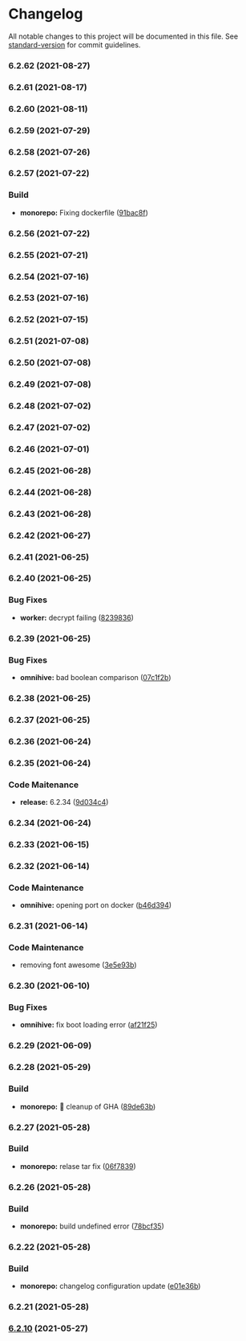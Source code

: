 # Changelog

All notable changes to this project will be documented in this file. See [standard-version](https://github.com/conventional-changelog/standard-version) for commit guidelines.

### 6.2.62 (2021-08-27)

### 6.2.61 (2021-08-17)

### 6.2.60 (2021-08-11)

### 6.2.59 (2021-07-29)

### 6.2.58 (2021-07-26)

### 6.2.57 (2021-07-22)


### Build

* **monorepo:** Fixing dockerfile ([91bac8f](https://github.com/WithOneVisionTechnologies/omnihive/commit/91bac8feebda573778d61101d5b2d154bd89f9b1))

### 6.2.56 (2021-07-22)

### 6.2.55 (2021-07-21)

### 6.2.54 (2021-07-16)

### 6.2.53 (2021-07-16)

### 6.2.52 (2021-07-15)

### 6.2.51 (2021-07-08)

### 6.2.50 (2021-07-08)

### 6.2.49 (2021-07-08)

### 6.2.48 (2021-07-02)

### 6.2.47 (2021-07-02)

### 6.2.46 (2021-07-01)

### 6.2.45 (2021-06-28)

### 6.2.44 (2021-06-28)

### 6.2.43 (2021-06-28)

### 6.2.42 (2021-06-27)

### 6.2.41 (2021-06-25)

### 6.2.40 (2021-06-25)


### Bug Fixes

* **worker:** decrypt failing ([8239836](https://github.com/WithOneVisionTechnologies/omnihive/commit/82398366d5b7f01da98a55dc4ddb7afa901cbb5e))

### 6.2.39 (2021-06-25)


### Bug Fixes

* **omnihive:** bad boolean comparison ([07c1f2b](https://github.com/WithOneVisionTechnologies/omnihive/commit/07c1f2bcf3761ce361f1d4c831a3788822c0d540))

### 6.2.38 (2021-06-25)

### 6.2.37 (2021-06-25)

### 6.2.36 (2021-06-24)

### 6.2.35 (2021-06-24)


### Code Maitenance

* **release:** 6.2.34 ([9d034c4](https://github.com/WithOneVisionTechnologies/omnihive/commit/9d034c47eff04e5ccd929e570a635ce3eab9fa07))

### 6.2.34 (2021-06-24)

### 6.2.33 (2021-06-15)

### 6.2.32 (2021-06-14)


### Code Maintenance

* **omnihive:** opening port on docker ([b46d394](https://github.com/WithOneVisionTechnologies/omnihive/commit/b46d394ddae30a34218dc73e709144bf7d17db16))

### 6.2.31 (2021-06-14)


### Code Maintenance

* removing font awesome ([3e5e93b](https://github.com/WithOneVisionTechnologies/omnihive/commit/3e5e93bdab5e04bac997f7a9257c59f51defa1a9))

### 6.2.30 (2021-06-10)


### Bug Fixes

* **omnihive:** fix boot loading error ([af21f25](https://github.com/WithOneVisionTechnologies/omnihive/commit/af21f252ae1602b36a7f0b1dbec40b5ee941d3b0))

### 6.2.29 (2021-06-09)

### 6.2.28 (2021-05-29)


### Build

* **monorepo:** :hammer: cleanup of GHA ([89de63b](https://github.com/WithOneVisionTechnologies/omnihive/commit/89de63b941eb03bbd410d6a5f40ba69cc3a414df))

### 6.2.27 (2021-05-28)


### Build

* **monorepo:** relase tar fix ([06f7839](https://github.com/WithOneVisionTechnologies/omnihive/commit/06f78396358d4bef70ed235a8658e1a88cefed72))

### 6.2.26 (2021-05-28)


### Build

* **monorepo:** build undefined error ([78bcf35](https://github.com/WithOneVisionTechnologies/omnihive/commit/78bcf3584f551e4b31e3311cb8694c5c4211712d))

### 6.2.22 (2021-05-28)


### Build

* **monorepo:** changelog configuration update ([e01e36b](https://github.com/WithOneVisionTechnologies/omnihive/commit/e01e36b5d74812644c3bca6c17c75a1483b734a9))

### 6.2.21 (2021-05-28)

### [6.2.10](https://github.com/WithOneVisionTechnologies/omnihive/compare/v1.0.0...v6.2.10) (2021-05-27)
